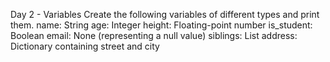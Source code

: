 Day 2 - Variables
Create the following variables of different types and print them.
    name: String
    age: Integer
    height: Floating-point number
    is_student: Boolean
    email: None (representing a null value)
    siblings: List
    address: Dictionary containing street and city
